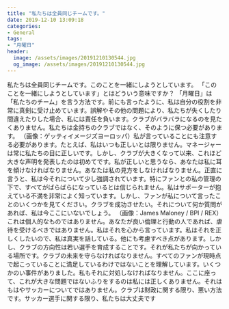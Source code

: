 ```yaml
---
title: "私たちは全員同じチームです。"
date: 2019-12-10 13:09:18
categories:
- General
tags:
- "月曜日"
header:
  image: /assets/images/20191210130544.jpg
  og_image: /assets/images/20191210130544.jpg
---
```


私たちは全員同じチームです。このことを一緒にしようとしています。 「このことを一緒にしようとしています」とはどういう意味ですか？ 「月曜日」は「私たちのチーム」を言う方法です。前にも言ったように、私は自分の役割を非常に真剣に受け止めています。誤解やその他の問題により、私たちが失くしたり間違えたりした場合、私には責任を負います。クラブがバラバラになるのを見たくありません。私たちは金持ちのクラブではなく、そのように保つ必要があります。 （画像：ゲッティイメージズヨーロッパ）私が言っていることにも注意する必要があります。たとえば、私はいつも正しいとは限りません。マネージャーは常に私たちの目に正しいです。しかし、クラブが大きくなって以来、これほど大きな声明を発表したのは初めてです。私が正しいと思うなら、あなたは私に耳を傾けなければなりません。あなたは私の見方をしなければなりません。正直に言うと、私は今それについて少し強調されています。特にファンとの私の管理の下で、すべてがばらばらになっているとは信じられません。私はサポーターが抱えている不満を非常によく知っています。しかし、ファンが私について言ったことのいくつかを見てください。クラブを成功させたい。それについて何か質問があれば、私は今ここにいないでしょう。 （画像：James Maloney / BPI / REX）これは個人的なものではありません。あなたが良い倫理と行動の人であれば、虐待を受けるべきではありません。私はそれを心から言っています。私はそれを正しくしたいので、私は真実を話している。他にも考慮すべき点があります。しかし、クラブの方向性は若い選手を育成することです。それが私たちが向かっている場所です。クラブの未来を守らなければなりません。すべてのファンが現時点で起こっていることに満足しているわけではないことを理解しています。いくつかのい事件がありました。私もそれに対処しなければなりません。ここに座って、これが大きな問題ではないふりをするのは私には正しくありません。それはもはやサッカーについてではありません。クラブは財政に関する限り、悪い方法です。サッカー選手に関する限り、私たちは大丈夫です
